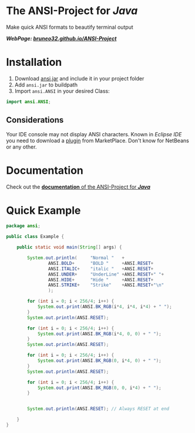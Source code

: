 # The ANSI-Project for *Java*
Make quick ANSI formats to beautify terminal output

***WebPage: [bruneo32.github.io/ANSI-Project](https://bruneo32.github.io/ANSI-Project)***


# Installation
1. Download [ansi.jar](https://github.com/bruneo32/ANSI-Project/blob/main/Java/ansi.jar) and include it in your project folder
2. Add `ansi.jar` to buildpath
3. Import `ansi.ANSI` in your desired Class:
```java
import ansi.ANSI;
```

## Considerations
Your IDE console may not display ANSI characters. Known in *Eclipse IDE* you need to download a [plugin](https://marketplace.eclipse.org/content/ansi-escape-console) from MarketPlace.
Don't know for NetBeans or any other.

# Documentation
Check out the [**documentation** of the ANSI-Project for ***Java***](https://github.com/bruneo32/ANSI-Project/blob/main/Java/EclipseWorkspace/ANSI/doc/index.html)

# Quick Example
```java
package ansi;

public class Example {

	public static void main(String[] args) {

		System.out.println(		"Normal "	+
				ANSI.BOLD+		"BOLD "		+ANSI.RESET+
				ANSI.ITALIC+	"italic "	+ANSI.RESET+
				ANSI.UNDER+		"UnderLine"	+ANSI.RESET+" "+
				ANSI.HIDE+		"Hide "		+ANSI.RESET+
				ANSI.STRIKE+	"Strike"	+ANSI.RESET+"\n"
				);

		for (int i = 0; i < 256/4; i++) {
			System.out.print(ANSI.BK_RGB(i*4, i*4, i*4) + " ");
		}
		System.out.println(ANSI.RESET);

		for (int i = 0; i < 256/4; i++) {
			System.out.print(ANSI.BK_RGB(i*4, 0, 0) + " ");
		}
		System.out.println(ANSI.RESET);

		for (int i = 0; i < 256/4; i++) {
			System.out.print(ANSI.BK_RGB(0, i*4, 0) + " ");
		}
		System.out.println(ANSI.RESET);

		for (int i = 0; i < 256/4; i++) {
			System.out.print(ANSI.BK_RGB(0, 0, i*4) + " ");
		}


		System.out.println(ANSI.RESET); // Always RESET at end

	}
}
```
